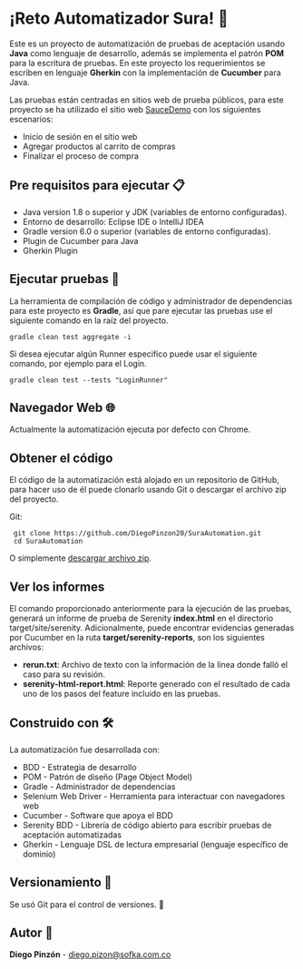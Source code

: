 # ¡Reto Automatizador Sura! 🚀

Este es un proyecto de automatización de pruebas de aceptación usando **Java** como lenguaje de desarrollo, además se implementa el patrón **POM** para la escritura de pruebas. En este proyecto los requerimientos se escriben en lenguaje **Gherkin** con la implementación de **Cucumber** para Java.

Las pruebas están centradas en sitios web de prueba públicos, para este proyecto se ha utilizado el sitio web  [SauceDemo](https://www.saucedemo.com/) con los siguientes escenarios:

- Inicio de sesión en el sitio web
- Agregar productos al carrito de compras
- Finalizar el proceso de compra

## Pre requisitos para ejecutar 📋
- Java version 1.8 o superior y JDK (variables de entorno configuradas).
- Entorno de desarrollo: Eclipse IDE o IntelliJ IDEA
- Gradle version 6.0 o superior (variables de entorno configuradas).
- Plugin de Cucumber para Java
- Gherkin Plugin

## Ejecutar pruebas 🔨

La herramienta de compilación de código y administrador de dependencias para este proyecto es **Gradle**, así que pare ejecutar las pruebas use el siguiente comando en la raíz del proyecto.

	gradle clean test aggregate -i

Si desea ejecutar algún Runner especifico puede usar el siguiente comando, por ejemplo para el Login.

    gradle clean test --tests "LoginRunner"

## Navegador Web 🌐
Actualmente la automatización ejecuta por defecto con Chrome.

## Obtener el código

El código de la automatización está alojado en un repositorio de GitHub, para hacer uso de él puede clonarlo usando Git o descargar el archivo zip del proyecto.

Git:

	 git clone https://github.com/DiegoPinzon20/SuraAutomation.git
	 cd SuraAutomation

O simplemente [descargar archivo zip](https://github.com/DiegoPinzon20/SuraAutomation/archive/refs/heads/master.zip).

## Ver los informes
El comando proporcionado anteriormente para la ejecución de las pruebas, generará un informe de prueba de Serenity **index.html** en el directorio target/site/serenity. Adicionalmente, puede encontrar evidencias generadas por Cucumber en la ruta **target/serenity-reports**, son los siguientes archivos:

- **rerun.txt**: Archivo de texto con la información de la línea donde falló el caso para su revisión.
- **serenity-html-report.html**: Reporte generado con el resultado de cada uno de los pasos del feature incluido en las pruebas.

## Construido con 🛠
La automatización fue desarrollada con:
- BDD - Estrategia de desarrollo
- POM - Patrón de diseño (Page Object Model)
- Gradle - Administrador de dependencias
- Selenium Web Driver - Herramienta para interactuar con navegadores web
- Cucumber - Software que apoya el BDD
- Serenity BDD - Librería de código abierto para escribir pruebas de aceptación automatizadas
- Gherkin - Lenguaje DSL de lectura empresarial (lenguaje específico de dominio)

## Versionamiento 📌
Se usó Git para el control de versiones. 🔀

## Autor 👨

**Diego Pinzón** - [diego.pizon@sofka.com.co]()